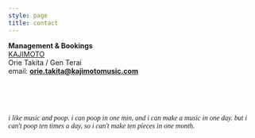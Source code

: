 ```yaml
---
style: page
title: contact
---
```


**Management & Bookings**  
[KAJIMOTO](https://www.kajimotomusic.com/artists-projects/yuri-umemoto/)  
Orie Takita / Gen Terai  
email: **orie.takita@kajimotomusic.com**  

<br>
<br>
<br>

<p style="font-family: Georgia, 'Times New Roman', serif; font-style: italic;">
  i like music and poop. i can poop in one min, and i can make a music in one day. but i can't poop ten times a day, so i can't make ten pieces in one month.
</p>
